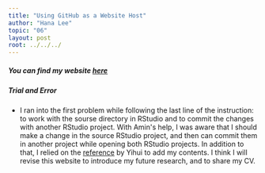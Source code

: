 ```yaml
---
title: "Using GitHub as a Website Host"
author: "Hana Lee"
topic: "06"
layout: post
root: ../../../
---
```


##### You can find my website [here](https://hnlee1428.github.io)

##### Trial and Error

- I ran into the first problem while following the last line of the instruction: to work with the sourse directory in RStudio and to commit the changes with another RStudio project. With Amin's help, I was aware that I should make a change in the source RStudio project, and then can commit them in another project while opening both RStudio projects. In addition to that, I relied on the [reference](https://bookdown.org/yihui/blogdown/) by Yihui to add my contents. I think I will revise this website to introduce my future research, and to share my CV.
